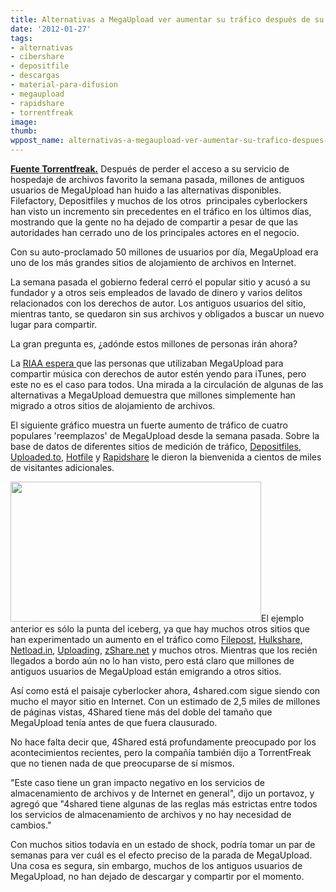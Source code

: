 ```yaml
---
title: Alternativas a MegaUpload ver aumentar su tráfico después de su clausura
date: '2012-01-27'
tags:
- alternativas
- cibershare
- depositfile
- descargas
- material-para-difusion
- megaupload
- rapidshare
- torrentfreak
image: 
thumb: 
wppost_name: alternativas-a-megaupload-ver-aumentar-su-trafico-despues-de-su-clausura
---
```


<strong><a href="https://torrentfreak.com/megaupload-alternatives-see-surge-in-traffic-after-shutdown-120126/" target="_blank">Fuente Torrentfreak.</a></strong>
Después de perder el acceso a su servicio de hospedaje de archivos favorito la semana pasada, millones de antiguos usuarios de MegaUpload han huido a las alternativas disponibles. Filefactory, Depositfiles y muchos de los otros  principales cyberlockers  han visto un incremento sin precedentes en el tráfico en los últimos días, mostrando que la gente no ha dejado de compartir a pesar de que las autoridades han cerrado uno de los principales actores en el negocio.

Con su auto-proclamado 50 millones de usuarios por día, MegaUpload era uno de los más grandes sitios de alojamiento de archivos en Internet.

La semana pasada el gobierno federal cerró el popular sitio y acusó a su fundador y a otros seis empleados de lavado de dinero y varios delitos relacionados con los derechos de autor. Los antiguos usuarios del sitio, mientras tanto, se quedaron sin sus archivos y obligados a buscar un nuevo lugar para compartir.

La gran pregunta es, ¿adónde estos millones de personas irán ahora?

La <a href="http://riaa.org/news_room.php?content_selector=riaa-news-blog&amp;blog_type=&amp;news_month_filter=1&amp;news_year_filter=2012" target="_blank">RIAA espera </a>que las personas que utilizaban MegaUpload para compartir música con derechos de autor estén yendo para iTunes, pero este no es el caso para todos. Una mirada a la circulación de algunas de las alternativas a MegaUpload demuestra que millones simplemente han migrado a otros sitios de alojamiento de archivos.

El siguiente gráfico muestra un fuerte aumento de tráfico de cuatro populares 'reemplazos' de MegaUpload desde la semana pasada. Sobre la base de datos de diferentes sitios de medición de tráfico, <a href="http://depositfiles.com/">Depositfiles</a>, <a href="http://uploaded.to/">Uploaded.to</a>, <a href="http://hotfile.com/">Hotfile</a> y <a href="http://rapidshare.com/">Rapidshare</a> le dieron la bienvenida a cientos de miles de visitantes adicionales.

<a href="http://partidopirata.com.ar/wp-content/uploads/2012/01/traffic-spike.jpg"><img class="aligncenter size-full wp-image-2986" title="traffic-spike" src="http://partidopirata.com.ar/wp-content/uploads/2012/01/traffic-spike.jpg" alt="" width="401" height="224" /></a>El ejemplo anterior es sólo la punta del iceberg, ya que hay muchos otros sitios que han experimentado un aumento en el tráfico como <a href="http://filepost.com/">Filepost</a>, <a href="http://hulkshare.com/">Hulkshare</a>, <a href="http://netload.in/">Netload.in</a>, <a href="http://uploading.com/">Uploading</a>, <a href="http://zshare.net/">zShare.net</a> y muchos otros. Mientras que los recién llegados a bordo aún no lo han visto, pero está claro que millones de antiguos usuarios de MegaUpload están emigrando a otros sitios.

Así como está el paisaje cyberlocker ahora, 4shared.com sigue siendo con mucho el mayor sitio en Internet. Con un estimado de 2,5 miles de millones de páginas vistas, 4Shared tiene más del doble del tamaño que MegaUpload tenía antes de que fuera clausurado.

No hace falta decir que, 4Shared está profundamente preocupado por los acontecimientos recientes, pero la compañía también dijo a TorrentFreak que no tienen nada de que preocuparse de sí mismos.

"Este caso tiene un gran impacto negativo en los servicios de almacenamiento de archivos y de Internet en general", dijo un portavoz, y agregó que "4shared tiene algunas de las reglas más estrictas entre todos los servicios de almacenamiento de archivos y no hay necesidad de cambios."

Con muchos sitios todavía en un estado de shock, podría tomar un par de semanas para ver cuál es el efecto preciso de la parada de MegaUpload. Una cosa es segura, sin embargo, muchos de los antiguos usuarios de MegaUpload, no han dejado de descargar y compartir por el momento.

&nbsp;
